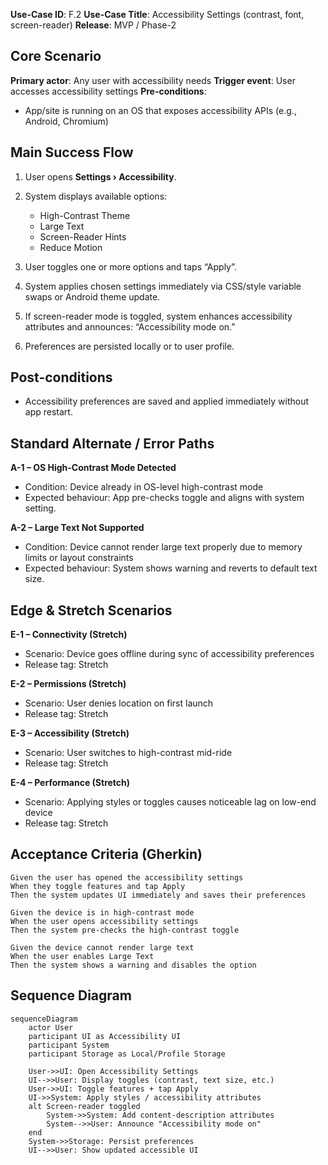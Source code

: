 **Use-Case ID**: F.2
**Use-Case Title**: Accessibility Settings (contrast, font, screen-reader)
**Release**: MVP / Phase-2

## Core Scenario

**Primary actor**: Any user with accessibility needs
**Trigger event**: User accesses accessibility settings
**Pre-conditions**:

* App/site is running on an OS that exposes accessibility APIs (e.g., Android, Chromium)

## Main Success Flow

1. User opens **Settings › Accessibility**.
2. System displays available options:

   * High-Contrast Theme
   * Large Text
   * Screen-Reader Hints
   * Reduce Motion
3. User toggles one or more options and taps “Apply”.
4. System applies chosen settings immediately via CSS/style variable swaps or Android theme update.
5. If screen-reader mode is toggled, system enhances accessibility attributes and announces: “Accessibility mode on.”
6. Preferences are persisted locally or to user profile.

## Post-conditions

* Accessibility preferences are saved and applied immediately without app restart.

## Standard Alternate / Error Paths

**A-1 – OS High-Contrast Mode Detected**

* Condition: Device already in OS-level high-contrast mode
* Expected behaviour: App pre-checks toggle and aligns with system setting.

**A-2 – Large Text Not Supported**

* Condition: Device cannot render large text properly due to memory limits or layout constraints
* Expected behaviour: System shows warning and reverts to default text size.

## Edge & Stretch Scenarios

**E-1 – Connectivity (Stretch)**

* Scenario: Device goes offline during sync of accessibility preferences
* Release tag: Stretch

**E-2 – Permissions (Stretch)**

* Scenario: User denies location on first launch
* Release tag: Stretch

**E-3 – Accessibility (Stretch)**

* Scenario: User switches to high-contrast mid-ride
* Release tag: Stretch

**E-4 – Performance (Stretch)**

* Scenario: Applying styles or toggles causes noticeable lag on low-end device
* Release tag: Stretch

## Acceptance Criteria (Gherkin)

```gherkin
Given the user has opened the accessibility settings
When they toggle features and tap Apply
Then the system updates UI immediately and saves their preferences

Given the device is in high-contrast mode
When the user opens accessibility settings
Then the system pre-checks the high-contrast toggle

Given the device cannot render large text
When the user enables Large Text
Then the system shows a warning and disables the option
```

## Sequence Diagram

```mermaid
sequenceDiagram
    actor User
    participant UI as Accessibility UI
    participant System
    participant Storage as Local/Profile Storage

    User->>UI: Open Accessibility Settings
    UI-->>User: Display toggles (contrast, text size, etc.)
    User->>UI: Toggle features + tap Apply
    UI->>System: Apply styles / accessibility attributes
    alt Screen-reader toggled
        System->>System: Add content-description attributes
        System-->>User: Announce "Accessibility mode on"
    end
    System->>Storage: Persist preferences
    UI-->>User: Show updated accessible UI
```

